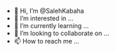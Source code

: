 - 👋 Hi, I’m @SalehKabaha
- 👀 I’m interested in ...
- 🌱 I’m currently learning ...
- 💞️ I’m looking to collaborate on ...
- 📫 How to reach me ...

<!---
SalehKabaha/SalehKabaha is a ✨ special ✨ repository because its `README.md` (this file) appears on your GitHub profile.
You can click the Preview link to take a look at your changes.
--->
